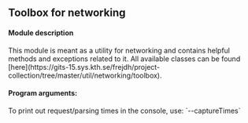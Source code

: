 Toolbox for networking
-

<h4>Module description</h4>
This module is meant as a utility for networking and contains helpful
methods and exceptions related to it.
All available classes can be found [here](https://gits-15.sys.kth.se/frejdh/project-collection/tree/master/util/networking/toolbox).

<h4>Program arguments:</h4>
To print out request/parsing times in the console, use: `--captureTimes` <br>